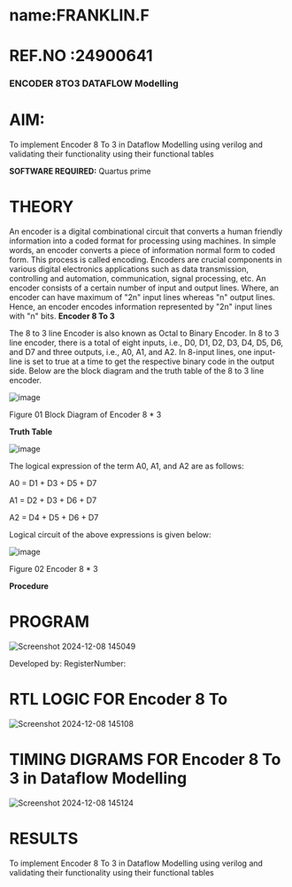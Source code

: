 # name:FRANKLIN.F
# REF.NO :24900641
### ENCODER 8TO3 DATAFLOW Modelling

# AIM:

To implement  Encoder 8 To 3 in Dataflow Modelling using verilog and validating their functionality using their functional tables

**SOFTWARE REQUIRED:** Quartus prime

# THEORY
An encoder is a digital combinational circuit that converts a human friendly information into a coded format for processing using machines. In simple words, an encoder converts a piece of information normal form to coded form. This process is called encoding.
Encoders are crucial components in various digital electronics applications such as data transmission, controlling and automation, communication, signal processing, etc.
An encoder consists of a certain number of input and output lines. Where, an encoder can have maximum of "2n" input lines whereas "n" output lines. Hence, an encoder encodes information represented by "2n" input lines with "n" bits.
**Encoder 8 To 3**

The 8 to 3 line Encoder is also known as Octal to Binary Encoder. In 8 to 3 line encoder, there is a total of eight inputs, i.e., D0, D1, D2, D3, D4, D5, D6, and D7 and three outputs, i.e., A0, A1, and A2. In 8-input lines, one input-line is set to true at a time to get the respective binary code in the output side. Below are the block diagram and the truth table of the 8 to 3 line encoder.

![image](https://github.com/naavaneetha/ENCODER8TO3DATAFLOW/assets/154305477/0bc242c1-eb9e-4c47-afe5-30428470efc3)

Figure 01  Block Diagram of Encoder 8 * 3

**Truth Table**

![image](https://github.com/naavaneetha/ENCODER8TO3DATAFLOW/assets/154305477/35496b14-ae6e-4cd1-9abd-d6736b576575)

The logical expression of the term A0, A1, and A2 are as follows:

A0 = D1 + D3 + D5 + D7

A1 = D2 + D3 + D6 + D7

A2 = D4 + D5 + D6 + D7

Logical circuit of the above expressions is given below:

![image](https://github.com/naavaneetha/ENCODER8TO3DATAFLOW/assets/154305477/95acaee6-c873-4c75-89eb-ef09fb158053)

Figure 02  Encoder 8 * 3

**Procedure**



# PROGRAM

![Screenshot 2024-12-08 145049](https://github.com/user-attachments/assets/f979e223-dc6c-4389-89cd-ce533691fa48)


Developed by: RegisterNumber:


# RTL LOGIC FOR Encoder 8 To 
![Screenshot 2024-12-08 145108](https://github.com/user-attachments/assets/f2ea4d08-c7cd-431e-bc60-de60c95c2fba)


# TIMING DIGRAMS FOR Encoder 8 To 3 in Dataflow Modelling
![Screenshot 2024-12-08 145124](https://github.com/user-attachments/assets/5264dbb3-cb3c-4a68-9a24-5818301a79b3)


# RESULTS
To implement  Encoder 8 To 3 in Dataflow Modelling using verilog and validating their functionality using their functional tables



